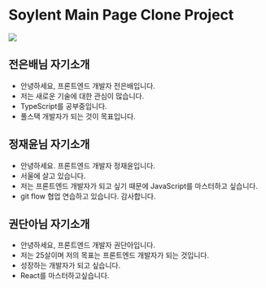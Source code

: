 # Soylent Main Page Clone Project

<img src="https://cdn.shopify.com/s/files/1/0003/5933/3902/files/soylent_logo-01.png?height=628&pad_color=fff&v=1532787003&width=1200"/>

## 전은배님 자기소개

- 안녕하세요, 프론트엔드 개발자 전은배입니다.
- 저는 새로운 기술에 대한 관심이 많습니다.
- TypeScript를 공부중입니다.
- 풀스택 개발자가 되는 것이 목표입니다.

## 정재윤님 자기소개

- 안녕하세요. 프론트엔드 개발자 정재윤입니다.
- 서울에 살고 있습니다.
- 저는 프론트엔드 개발자가 되고 싶기 때문에 JavaScript를 마스터하고 싶습니다.
- git flow 협업 연습하고 있습니다. 감사합니다.

## 권단아님  자기소개

- 안녕하세요, 프론트엔드 개발자 권단아입니다.
- 저는 25살이며 저의 목표는 프론트엔드 개발자가 되는 것입니다.
- 성장하는 개발자가 되고 싶습니다.
- React를 마스터하고싶습니다.

